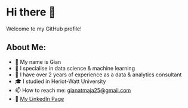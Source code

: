 # Hi there 👋
Welcome to my GitHub profile!

## About Me:
- 👤 My name is Gian
- 🔭 I specialise in data science & machine learning
- 💼 I have over 2 years of experience as a data & analytics consultant
- 🎓 I studied in Heriot-Watt University
- 📫 How to reach me: [gianatmaja25@gmail.com]([gianatmaja25@gmail.com](https://mail.google.com/mail/u/0/?fs=1&tf=cm&source=mailto&to=gianatmaja25@gmail.com))
- 🔗 [My LinkedIn Page](https://www.linkedin.com/in/gianatmaja/)
